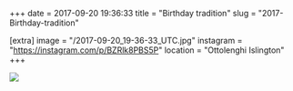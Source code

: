 +++
date = 2017-09-20 19:36:33
title = "Birthday tradition"
slug = "2017-Birthday-tradition"

[extra]
image = "/2017-09-20_19-36-33_UTC.jpg"
instagram = "https://instagram.com/p/BZRlk8PBS5P"
location = "Ottolenghi Islington"
+++

<img src="/2017-09-20_19-36-33_UTC.jpg" />
